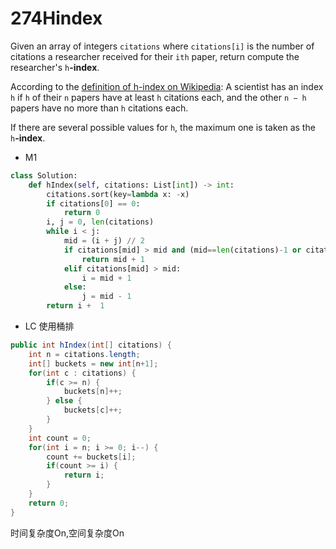 # 274Hindex

Given an array of integers `citations` where `citations[i]` is the number of citations a researcher received for their `ith` paper, return compute the researcher's `h`**-index**.

According to the [definition of h-index on Wikipedia](https://en.wikipedia.org/wiki/H-index): A scientist has an index `h` if `h` of their `n` papers have at least `h` citations each, and the other `n − h` papers have no more than `h` citations each.

If there are several possible values for `h`, the maximum one is taken as the `h`**-index**.

* M1

```python
class Solution:
    def hIndex(self, citations: List[int]) -> int:
        citations.sort(key=lambda x: -x)
        if citations[0] == 0:
            return 0
        i, j = 0, len(citations)
        while i < j:
            mid = (i + j) // 2
            if citations[mid] > mid and (mid==len(citations)-1 or citations[mid+1] <= mid+1):
                return mid + 1
            elif citations[mid] > mid:
                i = mid + 1
            else:
                j = mid - 1
        return i +  1
```

* LC 使用桶排

```java
public int hIndex(int[] citations) {
    int n = citations.length;
    int[] buckets = new int[n+1];
    for(int c : citations) {
        if(c >= n) {
            buckets[n]++;
        } else {
            buckets[c]++;
        }
    }
    int count = 0;
    for(int i = n; i >= 0; i--) {
        count += buckets[i];
        if(count >= i) {
            return i;
        }
    }
    return 0;
}
```

  

时间复杂度On,空间复杂度On